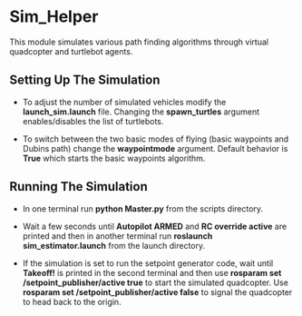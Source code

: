 **Sim_Helper**
==============

This module simulates various path finding algorithms through virtual quadcopter and turtlebot agents.


**Setting Up The Simulation**
-----------------------------

- To adjust the number of simulated vehicles modify the __launch_sim.launch__ file.  Changing the __spawn_turtles__ argument enables/disables the list of turtlebots.

- To switch between the two basic modes of flying (basic waypoints and Dubins path) change the __waypointmode__ argument.  Default behavior is __True__ which starts the basic waypoints algorithm.


**Running The Simulation**
--------------------------

- In one terminal run __python Master.py__ from the scripts directory.

- Wait a few seconds until __Autopilot ARMED__ and __RC override active__ are printed and then in another terminal run __roslaunch sim_estimator.launch__ from the launch directory.

- If the simulation is set to run the setpoint generator code, wait until __Takeoff!__ is printed in the second terminal and then use __rosparam set /setpoint_publisher/active true__ to start the simulated quadcopter.  Use __rosparam set /setpoint_publisher/active false__ to signal the quadcopter to head back to the origin.



